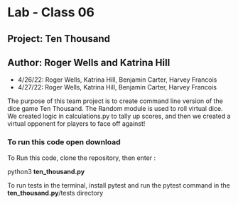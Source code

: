 # Lab - Class 06

## Project: Ten Thousand

## Author: Roger Wells and Katrina Hill

- 4/26/22: Roger Wells, Katrina Hill, Benjamin Carter, Harvey Francois
- 4/27/22: Roger Wells, Katrina Hill, Benjamin Carter, Harvey Francois

The purpose of this team project is to create command line version of the dice game Ten Thousand. The Random module is used to roll virtual dice. We created logic in calculations.py to tally up scores, and then we created a virtual opponent for players to face off against!

### To run this code open download

To Run this code, clone the repository, then enter :

python3 **ten_thousand.py**

To run tests in the terminal, install pytest and run the pytest command in the **ten_thousand.py**/tests directory
